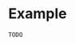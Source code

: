 # Example

```vue
TODO
```

<FullPage />

<script setup>
import FullPage from './components/FullPageExample.vue'
</script>
